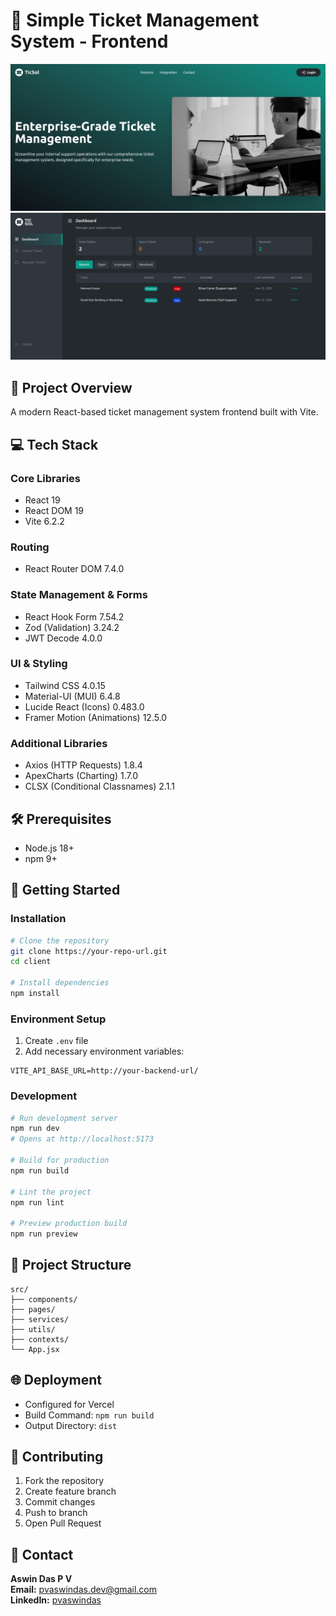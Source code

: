 # 🎫 Simple Ticket Management System - Frontend

![Ticsol Landing Preview](/public/images/ticsol-landing-preview.png)
![Ticsol Dashboard Preview](/public/images/ticsol-user-dashboard-preview.png)

## 🚀 Project Overview
A modern React-based ticket management system frontend built with Vite.

## 💻 Tech Stack
### Core Libraries
- React 19
- React DOM 19
- Vite 6.2.2

### Routing
- React Router DOM 7.4.0

### State Management & Forms
- React Hook Form 7.54.2
- Zod (Validation) 3.24.2
- JWT Decode 4.0.0

### UI & Styling
- Tailwind CSS 4.0.15
- Material-UI (MUI) 6.4.8
- Lucide React (Icons) 0.483.0
- Framer Motion (Animations) 12.5.0

### Additional Libraries
- Axios (HTTP Requests) 1.8.4
- ApexCharts (Charting) 1.7.0
- CLSX (Conditional Classnames) 2.1.1

## 🛠️ Prerequisites
- Node.js 18+ 
- npm 9+

## 🚀 Getting Started

### Installation
```bash
# Clone the repository
git clone https://your-repo-url.git
cd client

# Install dependencies
npm install
```

### Environment Setup
1. Create `.env` file
2. Add necessary environment variables:
```
VITE_API_BASE_URL=http://your-backend-url/
```

### Development
```bash
# Run development server
npm run dev
# Opens at http://localhost:5173

# Build for production
npm run build

# Lint the project
npm run lint

# Preview production build
npm run preview
```

## 📂 Project Structure
```
src/
├── components/
├── pages/
├── services/
├── utils/
├── contexts/
└── App.jsx
```

## 🌐 Deployment
- Configured for Vercel
- Build Command: `npm run build`
- Output Directory: `dist`

## 🤝 Contributing
1. Fork the repository
2. Create feature branch
3. Commit changes
4. Push to branch
5. Open Pull Request

## 📧 Contact
**Aswin Das P V**  
**Email:** pvaswindas.dev@gmail.com  
**LinkedIn:** [pvaswindas](https://www.linkedin.com/in/pvaswindas/)  